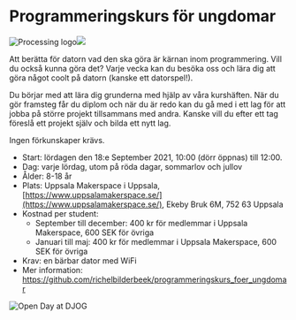 # Programmeringskurs för ungdomar

![Processing logo](../pics/uppsala_makerspace_50.png)![](../pics/processing3_logo_50.png)

Att berätta för datorn vad den ska göra är kärnan inom programmering.
Vill du också kunna göra det? Varje vecka kan du besöka oss
och lära dig att göra något coolt på datorn (kanske ett datorspel!).

Du börjar med att lära dig grunderna med hjälp av våra kurshäften.
När du gör framsteg får du diplom och när du är redo kan du gå med
i ett lag för att jobba på större projekt tillsammans med andra.
Kanske vill du efter ett tag föreslå ett projekt själv och bilda ett nytt lag.

Ingen förkunskaper krävs.

* Start: lördagen den 18:e September 2021, 10:00 (dörr öppnas) till 12:00.
* Dag: varje lördag, utom på röda dagar, sommarlov och jullov
* Ålder: 8-18 år
* Plats: Uppsala Makerspace i Uppsala, [https://www.uppsalamakerspace.se/](https://www.uppsalamakerspace.se/),
   Ekeby Bruk 6M, 752 63 Uppsala
* Kostnad per student:
  * September till december: 400 kr för medlemmar i Uppsala Makerspace, 600 SEK för övriga
  * Januari till maj: 400 kr för medlemmar i Uppsala Makerspace, 600 SEK för övriga
* Krav: en bärbar dator med WiFi
* Mer information: <https://github.com/richelbilderbeek/programmeringskurs_foer_ungdomar>

![Open Day at DJOG](../pics/20180210OpenDagDjo_3.jpg)
